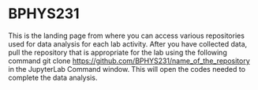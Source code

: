 # BPHYS231
This is the landing page from where you can access various repositories used for data analysis for each lab activity. After you have collected data, pull the repository that is appropriate for the lab using the following command
git clone https://github.com/BPHYS231/name_of_the_repository
in the JupyterLab Command window. This will open the codes needed to complete the data analysis.
